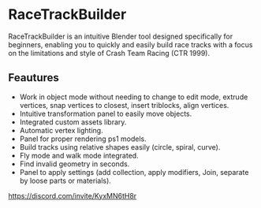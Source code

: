 # RaceTrackBuilder
RaceTrackBuilder is an intuitive Blender tool designed specifically for beginners, enabling you to quickly and easily build race tracks with a focus on the limitations and style of Crash Team Racing (CTR 1999). 

## Feautures
+ Work in object mode without needing to change to edit mode, extrude vertices, snap vertices to closest, insert triblocks, align vertices.
+ Intuitive transformation panel to easily move objects.
+ Integrated custom assets library.
+ Automatic vertex lighting.
+ Panel for proper rendering ps1 models.
+ Build tracks using relative shapes easily (circle, spiral, curve).
+ Fly mode and walk mode integrated.
+ Find invalid geometry in seconds.
+ Panel to apply settings (add collection, apply modifiers, Join, separate by loose parts or materials).
  
https://discord.com/invite/KyxMN6tH8r
